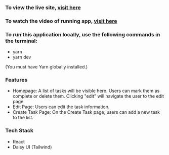### To view the live site, [visit here](https://extraordinary-torte-518601.netlify.app/)

### To watch the video of running app, [visit here](https://drive.google.com/file/d/1BPkQyhadQKUp5SDYlND0yx2hMxhXfvte/view?usp=sharing)

### To run this application locally, use the following commands in the terminal:
* yarn
* yarn dev

(You must have Yarn globally installed.)

### Features

* Homepage: A list of tasks will be visible here. Users can mark them as complete or delete them. Clicking "edit" will navigate the user to the edit page.
* Edit Page: Users can edit the task information.
* Create Task Page: On the Create Task page, users can add a new task to the list.

### Tech Stack
* React
* Daisy UI (Tailwind)

